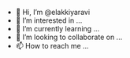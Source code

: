 - 👋 Hi, I’m @elakkiyaravi
- 👀 I’m interested in ...
- 🌱 I’m currently learning ...
- 💞️ I’m looking to collaborate on ...
- 📫 How to reach me ...

<!---
elakkiyaravi/elakkiyaravi is a ✨ special ✨ repository because its `README.md` (this file) appears on your GitHub profile.
You can click the Preview link to take a look at your changes.
--->

